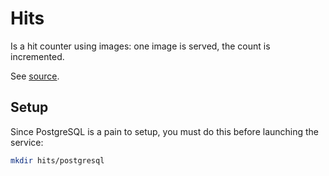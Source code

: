 # Hits

Is a hit counter using images: one image is served, the count is incremented.

See [source](https://github.com/dwyl/hits).

## Setup
Since PostgreSQL is a pain to setup, you must do this before launching the
service:
```bash
mkdir hits/postgresql
```
